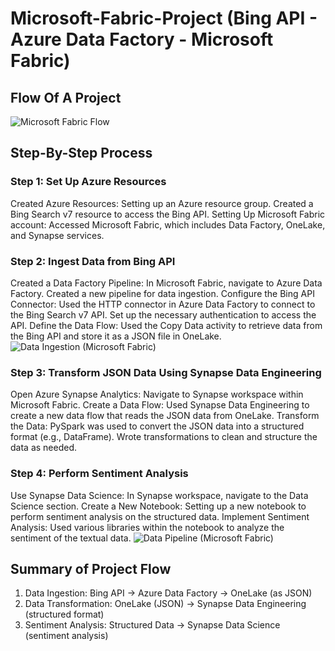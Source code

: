 # Microsoft-Fabric-Project (Bing API - Azure Data Factory - Microsoft Fabric)

## Flow Of A Project
![Microsoft Fabric Flow](https://github.com/user-attachments/assets/bf9496de-32ba-420f-b9be-44ea1e190cee)

## Step-By-Step Process

### Step 1: Set Up Azure Resources 
Created Azure Resources: Setting up an Azure resource group. Created a Bing Search v7 resource to access the Bing API.
Setting Up Microsoft Fabric account: Accessed Microsoft Fabric, which includes Data Factory, OneLake, and Synapse services.

### Step 2: Ingest Data from Bing API
Created a Data Factory Pipeline: In Microsoft Fabric, navigate to Azure Data Factory. Created a new pipeline for data ingestion.
Configure the Bing API Connector: Used the HTTP connector in Azure Data Factory to connect to the Bing Search v7 API. Set up the necessary authentication to access the API.
Define the Data Flow: Used the Copy Data activity to retrieve data from the Bing API and store it as a JSON file in OneLake.
![Data Ingestion (Microsoft Fabric)](https://github.com/user-attachments/assets/509f7055-3ff3-4829-81e4-68a735c15b09)


### Step 3: Transform JSON Data Using Synapse Data Engineering
Open Azure Synapse Analytics: Navigate to Synapse workspace within Microsoft Fabric.
Create a Data Flow: Used Synapse Data Engineering to create a new data flow that reads the JSON data from OneLake.
Transform the Data: PySpark was used to convert the JSON data into a structured format (e.g., DataFrame). Wrote transformations to clean and structure the data as needed.

### Step 4: Perform Sentiment Analysis
Use Synapse Data Science: In Synapse workspace, navigate to the Data Science section.
Create a New Notebook: Setting up a new notebook to perform sentiment analysis on the structured data.
Implement Sentiment Analysis: Used various libraries within the notebook to analyze the sentiment of the textual data.
![Data Pipeline (Microsoft Fabric)](https://github.com/user-attachments/assets/6d4a4391-a7fc-4277-95e8-f8047f84f089)

## Summary of Project Flow

1. Data Ingestion: Bing API → Azure Data Factory → OneLake (as JSON)
2. Data Transformation: OneLake (JSON) → Synapse Data Engineering (structured format)
3. Sentiment Analysis: Structured Data → Synapse Data Science (sentiment analysis)
